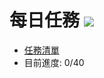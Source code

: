 # 每日任務 ![](https://geps.dev/progress/0)
- [任務清單](https://hackmd.io/mp7_fvnlRFm-m14hEySetQ)
- 目前進度: 0/40